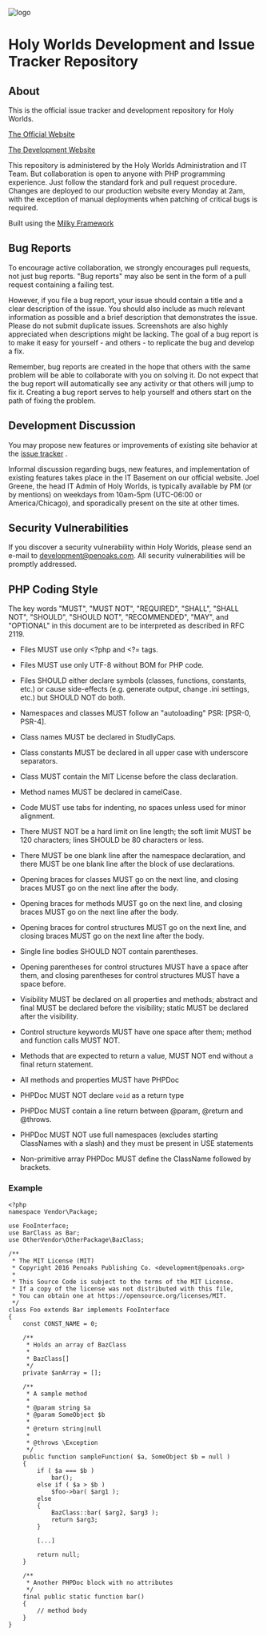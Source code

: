 ![logo](http://dev.holyworlds.org/images/logo.png "Holy Worlds Logo")

# Holy Worlds Development and Issue Tracker Repository

## About

This is the official issue tracker and development repository for Holy Worlds.

[The Official Website](http://holyworlds.org)

[The Development Website](http://dev.holyworlds.org)

This repository is administered by the Holy Worlds Administration and IT Team. But collaboration is open to anyone with PHP programming experience. Just follow the standard fork and pull request procedure. Changes are deployed to our production website every Monday at 2am, with the exception of manual deployments when patching of critical bugs is required.

Built using the [Milky Framework](https://github.com/PenoaksDev/Milky-Framework)

## Bug Reports

To encourage active collaboration, we strongly encourages pull requests, not just bug reports. "Bug reports" may also be sent in the form of a pull request containing a failing test.

However, if you file a bug report, your issue should contain a title and a clear description of the issue. You should also include as much relevant information as possible and a brief description that demonstrates the issue. Please do not submit duplicate issues. Screenshots are also highly appreciated when descriptions might be lacking. The goal of a bug report is to make it easy for yourself - and others - to replicate the bug and develop a fix.

Remember, bug reports are created in the hope that others with the same problem will be able to collaborate with you on solving it. Do not expect that the bug report will automatically see any activity or that others will jump to fix it. Creating a bug report serves to help yourself and others start on the path of fixing the problem.

## Development Discussion

You may propose new features or improvements of existing site behavior at the [issue tracker](https://github.com/PenoaksDev/HolyWorlds/issues) .

Informal discussion regarding bugs, new features, and implementation of existing features takes place in the IT Basement on our official website. Joel Greene, the head IT Admin of Holy Worlds, is typically available by PM (or by mentions) on weekdays from 10am-5pm (UTC-06:00 or America/Chicago), and sporadically present on the site at other times.

## Security Vulnerabilities

If you discover a security vulnerability within Holy Worlds, please send an e-mail to development@penoaks.com. All security vulnerabilities will be promptly addressed.

## PHP Coding Style

The key words "MUST", "MUST NOT", "REQUIRED", "SHALL", "SHALL NOT", "SHOULD", "SHOULD NOT", "RECOMMENDED", "MAY", and "OPTIONAL" in this document are to be interpreted as described in RFC 2119.

* Files MUST use only <?php and <?= tags.

* Files MUST use only UTF-8 without BOM for PHP code.

* Files SHOULD either declare symbols (classes, functions, constants, etc.) or cause side-effects (e.g. generate output, change .ini settings, etc.) but SHOULD NOT do both.

* Namespaces and classes MUST follow an "autoloading" PSR: [PSR-0, PSR-4].

* Class names MUST be declared in StudlyCaps.

* Class constants MUST be declared in all upper case with underscore separators.

* Class MUST contain the MIT License before the class declaration.

* Method names MUST be declared in camelCase.

* Code MUST use tabs for indenting, no spaces unless used for minor alignment.

* There MUST NOT be a hard limit on line length; the soft limit MUST be 120 characters; lines SHOULD be 80 characters or less.

* There MUST be one blank line after the namespace declaration, and there MUST be one blank line after the block of use declarations.

* Opening braces for classes MUST go on the next line, and closing braces MUST go on the next line after the body.

* Opening braces for methods MUST go on the next line, and closing braces MUST go on the next line after the body.

* Opening braces for control structures MUST go on the next line, and closing braces MUST go on the next line after the body.

* Single line bodies SHOULD NOT contain parentheses.

* Opening parentheses for control structures MUST have a space after them, and closing parentheses for control structures MUST have a space before.

* Visibility MUST be declared on all properties and methods; abstract and final MUST be declared before the visibility; static MUST be declared after the visibility.

* Control structure keywords MUST have one space after them; method and function calls MUST NOT.

* Methods that are expected to return a value, MUST NOT end without a final return statement.

* All methods and properties MUST have PHPDoc

* PHPDoc MUST NOT declare `void` as a return type

* PHPDoc MUST contain a line return between @param, @return and @throws.

* PHPDoc MUST NOT use full namespaces (excludes starting ClassNames with a slash) and they must be present in USE statements

* Non-primitive array PHPDoc MUST define the ClassName followed by brackets.

### Example

```
<?php
namespace Vendor\Package;

use FooInterface;
use BarClass as Bar;
use OtherVendor\OtherPackage\BazClass;

/**
 * The MIT License (MIT)
 * Copyright 2016 Penoaks Publishing Co. <development@penoaks.org>
 *
 * This Source Code is subject to the terms of the MIT License.
 * If a copy of the license was not distributed with this file,
 * You can obtain one at https://opensource.org/licenses/MIT.
 */
class Foo extends Bar implements FooInterface
{
	const CONST_NAME = 0;

	/**
	 * Holds an array of BazClass
	 *
	 * BazClass[]
	 */
	private $anArray = [];

	/**
	 * A sample method
	 *
	 * @param string $a
	 * @param SomeObject $b
	 * 
	 * @return string|null
	 *
	 * @throws \Exception
	 */
	public function sampleFunction( $a, SomeObject $b = null )
	{
		if ( $a === $b )
			bar();
		else if ( $a > $b )
			$foo->bar( $arg1 );
		else
		{
			BazClass::bar( $arg2, $arg3 );
			return $arg3;
		}
		
		[...]
		
		return null;
	}

	/**
	 * Another PHPDoc block with no attributes
	 */
	final public static function bar()
	{
		// method body
	}
}
```
